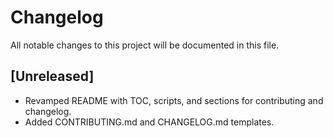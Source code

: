 # Changelog

All notable changes to this project will be documented in this file.

## [Unreleased]

- Revamped README with TOC, scripts, and sections for contributing and changelog.
- Added CONTRIBUTING.md and CHANGELOG.md templates.
